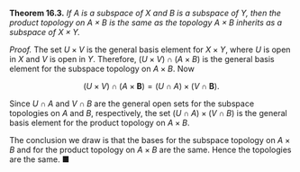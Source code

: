 **Theorem 16.3.** *If $A$ is a subspace of $X$ and $B$ is a subspace of $Y$, then the product topology on $A \times B$ is the same as the topology $A \times B$ inherits as a subspace of $X \times Y$.*

*Proof.* The set $U \times V$ is the general basis element for $X \times Y$, where $U$ is open in $X$ and $V$ is open in $Y$. Therefore, $(U \times V) \cap (A \times B)$ is the general basis element for the subspace topology on $A \times B$. Now

$$(U \times V) \cap (A \times \mathbf{B}) = (U \cap A) \times (V \cap \mathbf{B}).$$

Since $U \cap A$ and $V \cap B$ are the general open sets for the subspace topologies on $A$ and $B$, respectively, the set $(U \cap A) \times (V \cap B)$ is the general basis element for the product topology on $A \times B$.

The conclusion we draw is that the bases for the subspace topology on $A \times B$ and for the product topology on $A \times B$ are the same. Hence the topologies are the same. ■


